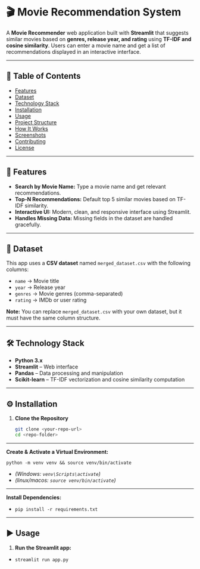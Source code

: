 # 🎬 Movie Recommendation System

A **Movie Recommender** web application built with **Streamlit** that suggests similar movies based on **genres, release year, and rating** using **TF-IDF and cosine similarity**. Users can enter a movie name and get a list of recommendations displayed in an interactive interface.

---

## 📝 Table of Contents

- [Features](#features)  
- [Dataset](#dataset)  
- [Technology Stack](#technology-stack)  
- [Installation](#installation)  
- [Usage](#usage)  
- [Project Structure](#project-structure)  
- [How It Works](#how-it-works)  
- [Screenshots](#screenshots)  
- [Contributing](#contributing)  
- [License](#license)  

---

## 🚀 Features

- **Search by Movie Name:** Type a movie name and get relevant recommendations.  
- **Top-N Recommendations:** Default top 5 similar movies based on TF-IDF similarity.  
- **Interactive UI:** Modern, clean, and responsive interface using Streamlit.  
- **Handles Missing Data:** Missing fields in the dataset are handled gracefully.  

---

## 📂 Dataset

This app uses a **CSV dataset** named `merged_dataset.csv` with the following columns:

- `name` → Movie title  
- `year` → Release year  
- `genres` → Movie genres (comma-separated)  
- `rating` → IMDb or user rating  

**Note:** You can replace `merged_dataset.csv` with your own dataset, but it must have the same column structure.

---

## 🛠 Technology Stack

- **Python 3.x**  
- **Streamlit** – Web interface  
- **Pandas** – Data processing and manipulation  
- **Scikit-learn** – TF-IDF vectorization and cosine similarity computation  

---

## ⚙️ Installation

1. **Clone the Repository**  
   ```bash
   git clone <your-repo-url>
   cd <repo-folder>

---

**Create & Activate a Virtual Environment:** 

`python -m venv venv && source venv/bin/activate` 
- *(Windows: `venv\Scripts\activate`)*
- *(linux/macos: `source venv/bin/activate`)*

---

**Install Dependencies:**
- `pip install -r requirements.txt`

---
## ▶️ Usage

1. **Run the Streamlit app:**
  - `streamlit run app.py`
